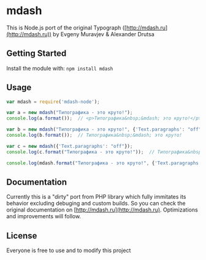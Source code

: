 # mdash

This is Node.js port of the original Typograph ([http://mdash.ru](http://mdash.ru)) by Evgeny Muravjev & Alexander Drutsa

## Getting Started
Install the module with: `npm install mdash`

## Usage
```javascript
var mdash = require('mdash-node');

var a = new mdash("Типографика - это круто!");
console.log(a.format());  // <p>Типографика&nbsp;&mdash; это круто!</p>

var b = new mdash("Типографика - это круто!", {'Text.paragraphs': "off"});
console.log(b.format());  // Типографика&nbsp;&mdash; это круто!

var c = new mdash({'Text.paragraphs': "off"});
console.log(c.format("Типографика - это круто!"));  // Типографика&nbsp;&mdash; это круто!

console.log(mdash.format("Типографика - это круто!", {'Text.paragraphs': "off"}));  // Типографика&nbsp;&mdash; это круто!
```

## Documentation
Currently this is a "dirty" port from PHP library which fully immitates its behavior excluding debuging and custom builds. So you can check the original documentation on [http://mdash.ru](http://mdash.ru). Optimizations and improvements will follow.


## License
Everyone is free to use and to modify this project
